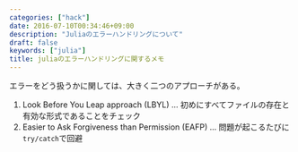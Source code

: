 ```yaml
---
categories: ["hack"]
date: 2016-07-10T00:34:46+09:00
description: "Juliaのエラーハンドリングについて"
draft: false
keywords: ["julia"]
title: juliaのエラーハンドリングに関するメモ
---
```


エラーをどう扱うかに関しては、大きく二つのアプローチがある。

1. Look Before You Leap approach (LBYL) ... 初めにすべてファイルの存在と有効な形式であることをチェック
2. Easier to Ask Forgiveness than Permission (EAFP) ... 問題が起こるたびに`try/catch`で回避



